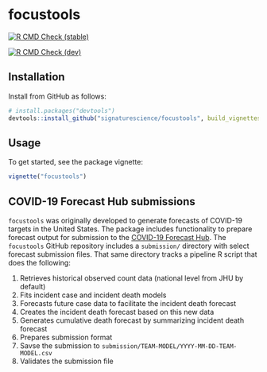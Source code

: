 
<!-- README.md is generated from README.Rmd. Please edit that file -->

# focustools

<!-- badges: start -->

[![R CMD Check
(stable)](https://github.com/signaturescience/focustools/workflows/R-CMD-check-stable/badge.svg)](https://github.com/signaturescience/focustools/actions)

[![R CMD Check
(dev)](https://github.com/signaturescience/focustools/workflows/R-CMD-check-dev/badge.svg)](https://github.com/signaturescience/focustools/actions)

<!-- badges: end -->

## Installation

Install from GitHub as follows:

``` r
# install.packages("devtools")
devtools::install_github("signaturescience/focustools", build_vignettes = FALSE)
```

## Usage

To get started, see the package vignette:

``` r
vignette("focustools")
```

## COVID-19 Forecast Hub submissions

`focustools` was originally developed to generate forecasts of COVID-19
targets in the United States. The package includes functionality to
prepare forecast output for submission to the [COVID-19 Forecast
Hub](https://covid19forecasthub.org/). The `focustools` GitHub
repository includes a `submission/` directory with select forecast
submission files. That same directory tracks a pipeline R script that
does the following:

1.  Retrieves historical observed count data (national level from JHU by
    default)
2.  Fits incident case and incident death models
3.  Forecasts future case data to facilitate the incident death forecast
4.  Creates the incident death forecast based on this new data
5.  Generates cumulative death forecast by summarizing incident death
    forecast
6.  Prepares submission format
7.  Savse the submission to
    `submission/TEAM-MODEL/YYYY-MM-DD-TEAM-MODEL.csv`
8.  Validates the submission file
